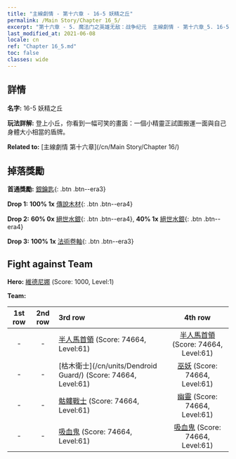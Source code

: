 ```yaml
---
title: "主線劇情 - 第十六章 - 16-5 妖精之丘"
permalink: /Main Story/Chapter 16_5/
excerpt: "第十六章 - 5. 魔法门之英雄无敌：战争纪元  主線劇情 - 第十六章_5. 16-5 妖精之丘"
last_modified_at: 2021-06-08
locale: cn
ref: "Chapter 16_5.md"
toc: false
classes: wide
---
```


## 詳情

 **名字:** 16-5 妖精之丘

 **玩法詳解:** 登上小丘，你看到一幅可笑的畫面：一個小精靈正試圖搬運一面與自己身體大小相當的盾牌。

 **Related to:** [主線劇情 第十六章](/cn/Main Story/Chapter 16/)

## 掉落獎勵

 **首通獎勵:** [銀鑰匙](/cn/Items/con_693/){: .btn .btn--era3}

 **Drop 1:** **100% 1x** [傳說木材](/cn/Items/mat_55/){: .btn .btn--era4}

 **Drop 2:** **60% 0x** [絕世水銀](/cn/Items/mat_49/){: .btn .btn--era4}, **40% 1x** [絕世水銀](/cn/Items/mat_49/){: .btn .btn--era4}

 **Drop 3:** **100% 1x** [法術卷軸](/cn/Items/con_694/){: .btn .btn--era3}


## Fight against Team
 **Hero:** [維德尼娜](/cn/heroes/Vidomina/) (Score: 1000, Level:1)

 **Team:**


  | 1st row | 2nd row | 3rd row | 4th row |
  |:----:|:----:|:----|:----:|
  | - | - | [半人馬首領](/cn/units/Centaur/) (Score: 74664, Level:61)  | [半人馬首領](/cn/units/Centaur/) (Score: 74664, Level:61)  |
  | - | - | [枯木衛士](/cn/units/Dendroid Guard/) (Score: 74664, Level:61)  | [巫妖](/cn/units/Lich/) (Score: 74664, Level:61)  |
  | - | - | [骷髏戰士](/cn/units/Skeleton/) (Score: 74664, Level:61)  | [幽靈](/cn/units/Wight/) (Score: 74664, Level:61)  |
  | - | - | [吸血鬼](/cn/units/Vampire/) (Score: 74664, Level:61)  | [吸血鬼](/cn/units/Vampire/) (Score: 74664, Level:61)  |


